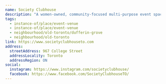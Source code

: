 ```yaml
---
name: Society Clubhouse
description: "A women-owned, community-focused multi-purpose event space in the heart of Toronto's West End. This hybrid space includes a taproom, artisan market, Society of Beer Drinking Ladies bottle shop, and event space. The space spans 3,400 square feet over two rooms and can accommodate up to 175 guests."
tags:
  - instance-of/place/event-venue
  - instance-of/place/event-venue
  - neighbourhood/old-toronto/dufferin-grove
  - neighbourhood/old-toronto
link: https://www.societyclubhouseto.com
address:
  streetAddress: 967 College Street
  addressLocality: Toronto
  addressRegion: ON
social:
  instagram: https://www.instagram.com/societyclubhouse/
  facebook: https://www.facebook.com/SocietyClubhouseTO/
---
```

